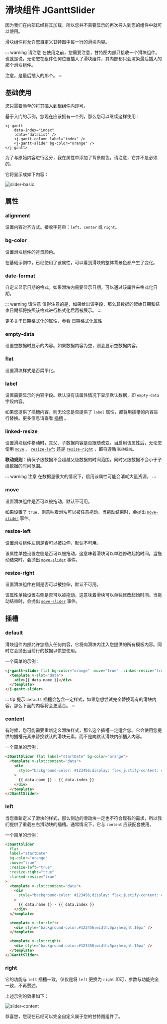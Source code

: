 # 滑块组件 JGanttSlider

<Description author="jeremyjone" date="2020-11-05" copyright="jeremyjone" />

因为我们在内部已经将其加载，所以您并不需要显示的再次导入到您的组件中就可以使用。

滑块组件将允许您自定义甘特图中每一行的滑块内容。

::: warning 请注意
在使用之前，您需要注意，甘特图内部只接收一个滑块组件。也就是说，无论您在组件任何位置插入了滑块组件，其内部都只会渲染最后插入的那个滑块组件。

注意，是最后插入的那个。
:::

## 基础使用

您只需要简单的将其插入到根组件内即可。

基于入门的示例，您现在应该拥有一个列，那么您可以继续这样使用：

```html{5}
<j-gantt
    data-index="index"
    :data="dataList" />
    <j-gantt-column label="index" />
    <j-gantt-slider bg-color="orange" />
</j-gantt>
```

为了与原始内容进行区分，我在属性中添加了背景颜色，请注意，它并不是必须的。

它将显示成如下内容：

<img :src="$withBase('/assets/slider-basic.png')" alt="slider-basic">

## 属性

### alignment

<DataParameter t="String" d="left" />

设置内容对齐方式。接收字符串：`left`、`center` 或 `right`。

### bg-color

<DataParameter t="String" d="lightgreen" />

设置滑块组件的背景颜色。

在基础示例中，已经使用了该属性，可以看到滑块的整体背景色都产生了变化。

### date-format

<DataParameter t="String" d="yyyy-MM-dd" />

自定义显示日期的格式。如果滑块内需要显示日期，可以通过该属性来格式化日期。

::: warning 请注意
值得注意的是，如果给出该字段，那么其数据的起始日期和结束日期都将按照该格式进行格式化后再被展示。
:::

更多关于日期格式化的属性，参看 [日期格式化属性](./common.html#日期格式化属性)

### empty-data

<DataParameter t="String" d="无数据 😢" />

设置空数据时显示的内容。如果数据内容为空，则会显示空数据内容。

### flat

<DataParameter t="Boolean" d="false" />

设置滑块样式是否扁平化。

### label

<DataParameter t="String" />

设置需要显示的内容字段。默认没有该属性情况下显示默认数据，即 `empty-data` 字段内容。

如果您提供了插槽内容，则无论您是否提供了 `label` 属性，都将用插槽的内容进行替换。更多信息请查看 [插槽](#插槽) 。

### linked-resize

<DataParameter t="Boolean" d="false" />

设置滑块组件移动时，其父、子数据内容是否跟随改变。当启用该属性后，无论您使用 [`move`](#move) 、 [`resize-left`](#resize-left) 还是 [`resize-right`](#resize-right) ，都将遵循 `联动规则`。

**联动规则**：确保子级数据不会超越父级数据的时间范围，同时父级数据不会小于子级数据的时间范围。

::: warning 注意
在数据量很大的情况下，启用该属性可能会消耗大量资源。
:::

### move

<DataParameter t="Boolean" d="false" />

设置滑块组件是否可以被拖动，默认不可用。

如果设置了 `true`，则意味着滑块可以被任意拖动。当拖动结束时，会抛出 [`move-slider`](./root.html#move-slider) 事件。

### resize-left

<DataParameter t="Boolean" d="false" />

设置滑块组件左侧是否可以被拉伸，默认不可用。

该属性单独设置左侧是否可以被拖动，这意味着滑块可以单独修改起始时间。当拖动结束时，会抛出 [`move-slider`](./root.html#move-slider) 事件。

### resize-right

<DataParameter t="Boolean" d="false" />

设置滑块组件右侧是否可以被拉伸，默认不可用。

该属性单独设置右侧是否可以被拖动，这意味着滑块可以单独修改起始时间。当拖动结束时，会抛出 [`move-slider`](./root.html#move-slider) 事件。

## 插槽

### default

滑块组件内部允许您插入任何内容，它将向滑块内注入您提供的所有模板内容。同时它会抛出当前行的数据以供您使用。

一个简单的示例：

```html
<j-gantt-slider flat bg-color="orange" :move="true" :linked-resize="true">
  <template v-slot="data">
    <div>{{ data.name }}</div>
  </template>
</j-gantt-slider>
```

::: tip 提示
`default` 插槽会包含一定样式，如果您想尝试完全替换现有的滑块内容，那么下面的内容将会更适合。
:::

### content <Badge type="tip" text="+v0.0.13" vertical="top" />

有时候，您可能需要重新定义滑块样式，那么这个插槽一定适合您。它会使用您提供的插槽元素来替换默认的滑块元素，而不是向默认滑块内部插入内容。

一个简单的示例：

```html
<JGanttSlider flat label="startDate" bg-color="orange">
  <template v-slot:content="data">
    <div
      style="background-color: #123456;display: flex;justify-content: center;height:5px"
    >
      {{ data.name }} - {{ data.index }}
    </div>
  </template>
</JGanttSlider>
```

### left <Badge type="tip" text="+v0.0.13" vertical="top" />

当您重新定义了滑块的样式，那么侧边的滑动块一定也不符合现有的需求，所以我们提供了重载左右滑动块的插槽。通常情况下，它与 `content` 应该配套使用。

一个简单的示例：

```html
<JGanttSlider
  flat
  label="startDate"
  bg-color="orange"
  :move="true"
  :resize-left="true"
  :resize-right="true"
  :linked-resize="true"
>
  <template v-slot:content="data">
    <div
      style="background-color: #123456;display: flex;justify-content: center;height:5px"
    >
      {{ data.name }} - {{ data.index }}
    </div>
  </template>

  <template v-slot:left>
    <div style="background-color:#123456;width:5px;height:10px" />
  </template>

  <template v-slot:right>
    <div style="background-color:#123456;width:5px;height:10px" />
  </template>
</JGanttSlider>
```

### right <Badge type="tip" text="+v0.0.13" vertical="top" />

它的功能与 `left` 插槽一致，仅仅是将 `left` 更换为 `right` 即可，参数与功能完全一致，不再赘述。

上述示例的效果如下：

<img :src="$withBase('/assets/slider-content.png')" alt="slider-content">

恭喜您，您现在已经可以完全自定义属于您的甘特图组件了。
